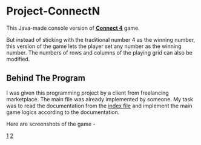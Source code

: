 # Project-ConnectN
This Java-made console version of **[Connect 4](https://www.mathsisfun.com/games/connect4.html)** game.

But instead of sticking with the traditional number 4 as the winning number, this version of the game lets the player set any number as the winning number. The numbers of rows and columns of the playing grid can also be modified.

## Behind The Program

I was given this programming project by a client from freelancing marketplace. The main file was already implemented by someone. My task was to read the documentation from the [index file](https://github.com/shubha360/Project-ConnectN/blob/main/javadocs/index.html) and implement the main game logics according to the documentation.

Here are screenshots of the game - 

[1](/Screenshots/1.jpeg)
[2](/Screenshots/2.jpeg)